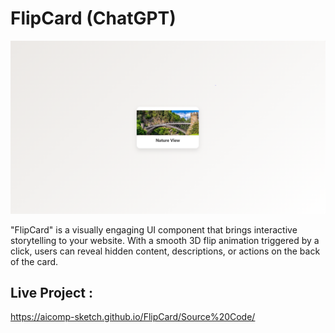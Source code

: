 # FlipCard (ChatGPT)

![My Screenshot](Images/Image1.PNG)

"FlipCard" is a visually engaging UI component that brings interactive storytelling to your website. With a smooth 3D flip animation triggered by a click, users can reveal hidden content, descriptions, or actions on the back of the card.

## Live Project :
https://aicomp-sketch.github.io/FlipCard/Source%20Code/
